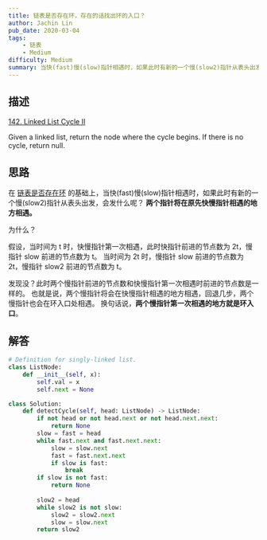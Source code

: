 ```yaml
---
title: 链表是否存在环，存在的话找出环的入口？
author: Jachin Lin
pub_date: 2020-03-04
tags:
    - 链表
    - Medium
difficulty: Medium
summary: 当快(fast)慢(slow)指针相遇时，如果此时有新的一个慢(slow2)指针从表头出发，两个慢指针将在环入口处相遇。
---
```


## 描述 

[142. Linked List Cycle II](https://leetcode.com/problems/linked-list-cycle-ii/)

Given a linked list, return the node where the cycle begins. If there is no cycle, return null.

## 思路

在 [链表是否存在环](./141-linked-list-cycle.html) 的基础上，当快(fast)慢(slow)指针相遇时，如果此时有新的一个慢(slow2)指针从表头出发，会发什么呢？
**两个指针将在原先快慢指针相遇的地方相遇。**

为什么？

假设，当时间为 t 时，快慢指针第一次相遇，此时快指针前进的节点数为 2t，慢指针 slow 前进的节点数为 t。
当时间为 2t 时，慢指针 slow 前进的节点数为 2t，慢指针 slow2 前进的节点数为 t。

发现没？此时两个慢指针前进的节点数和快慢指针第一次相遇时前进的节点数是一样的。
也就是说，两个慢指针将会在快慢指针相遇的地方相遇，回退几步，两个慢指针也会在环入口处相遇。
换句话说，**两个慢指针第一次相遇的地方就是环入口**。

## 解答

```python
# Definition for singly-linked list.
class ListNode:
    def __init__(self, x):
        self.val = x
        self.next = None

class Solution:
    def detectCycle(self, head: ListNode) -> ListNode:
        if not head or not head.next or not head.next.next:
            return None
        slow = fast = head
        while fast.next and fast.next.next:
            slow = slow.next
            fast = fast.next.next
            if slow is fast:
                break
        if slow is not fast:
            return None
        
        slow2 = head
        while slow2 is not slow:
            slow2 = slow2.next
            slow = slow.next
        return slow2
        
```